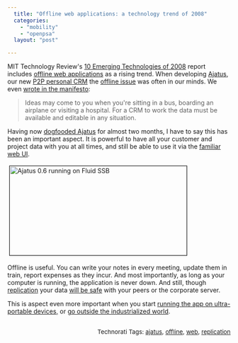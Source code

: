 ```yaml
---
  title: "Offline web applications: a technology trend of 2008"
  categories: 
    - "mobility"
    - "openpsa"
  layout: "post"

---
```

<p>
MIT Technology Review's <a href="http://www.technologyreview.com/specialreports/specialreport.aspx?id=25">10 Emerging Technologies of 2008</a> report includes <a href="http://www.technologyreview.com/read_article.aspx?ch=specialsections&amp;sc=emerging08&amp;id=20245">offline web applications</a> as a rising trend. When developing <a href="http://www.ajatus.info/">Ajatus</a>, our new <a href="http://blogs.law.harvard.edu/vrm/2007/11/16/crm-gets-personal/">P2P personal CRM</a> the <a href="http://bergie.iki.fi/blog/the_old_offline_vs-online_debate/">offline issue</a> was often in our minds. We even <a href="http://www.ajatus.info/documentation/ajatus_manifesto/">wrote in the manifesto</a>:
</p><blockquote>
Ideas may come to you when you're sitting in a bus, boarding an airplane or visiting a hospital. For a CRM to work the data must be available and editable in any situation.
</blockquote><p>
Having now <a href="http://bergie.iki.fi/blog/replicating_ajatus_with_your_colleagues/">dogfooded Ajatus</a> for almost two months, I have to say this has been an important aspect. It is powerful to have all your customer and project data with you at all times, and still be able to use it via the <a href="http://www.ajatus.info/documentation/ajatus_manifesto/#d0e70a7e577a59dc13d3774c6d58f23c">familiar web UI</a>.
</p><p>
<a href="https://s3.eu-central-1.amazonaws.com/bergie-iki-fi/ajatus-on-fluid-1.png"><img src="https://s3.eu-central-1.amazonaws.com/bergie-iki-fi/ajatus-on-fluid-1-tm.jpg" height="202" width="400" border="1" hspace="4" vspace="4" alt="Ajatus 0.6 running on Fluid SSB" title="Ajatus 0.6 running on Fluid SSB" /></a>
</p><p>
Offline is useful. You can write your notes in every meeting, update them in train, report expenses as they incur. And most importantly, as long as your computer is running, the application is never down. And still, though <a href="http://bergie.iki.fi/blog/replicating_ajatus_with_your_colleagues/">replication</a> your data <a href="http://www.ajatus.info/documentation/ajatus_manifesto/#632d8b863e781e93a8430a09f779985e">will be safe</a> with your peers or the corporate server.
</p><p>
This is aspect even more important when you start <a href="http://flickr.com/photos/bergie/2213910877/">running the app on ultra-portable devices,</a> or <a href="http://bergie.iki.fi/blog/the_cell_phone_is_the_computer/">go outside the industrialized world</a>.
</p><p style="text-align:right;">
<span style="font-size:10pt;">
<br />Technorati Tags: </span><span style="font-size:10pt;"><a href="http://www.technorati.com/tag/ajatus">ajatus</a></span><span style="font-size:10pt;">, </span><span style="font-size:10pt;"><a href="http://www.technorati.com/tag/offline">offline</a></span><span style="font-size:10pt;">, </span><span style="font-size:10pt;"><a href="http://www.technorati.com/tag/web">web</a></span><span style="font-size:10pt;">, </span><span style="font-size:10pt;"><a href="http://www.technorati.com/tag/replication">replication</a></span>
</p>
